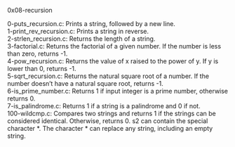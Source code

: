 0x08-recursion

0-puts_recursion.c: Prints a string, followed by a new line.\
1-print_rev_recursion.c: Prints a string in reverse.\
2-strlen_recursion.c: Returns the length of a string.\
3-factorial.c: Returns the factorial of a given number. If the number is less than zero, returns -1.\
4-pow_recursion.c: Returns the value of x raised to the power of y. If y is lower than 0, returns -1.\
5-sqrt_recursion.c: Returns the natural square root of a number. If the number doesn’t have a natural square root, returns -1.\
6-is_prime_number.c: Returns 1 if input integer is a prime number, otherwise returns 0.\
7-is_palindrome.c: Returns 1 if a string is a palindrome and 0 if not.\
100-wildcmp.c: Compares two strings and returns 1 if the strings can be considered identical. Otherwise, returns 0. s2 can contain the special character *. The character * can replace any string, including an empty string.
